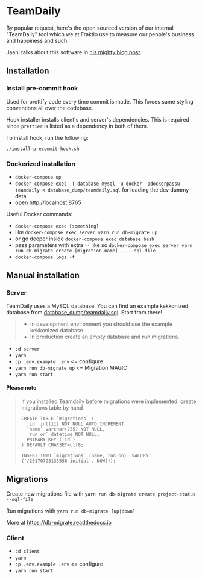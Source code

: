 # TeamDaily

By popular request, here's the open sourced version of our internal "TeamDaily" tool which we at Fraktio use
to measure our people's business and happiness and such.

Jaani talks about this software in [his mighty blog post](https://fraktio.fi/blogi/sisainen-kehitys-case-teamdaily/).

## Installation

### Install pre-commit hook

Used for prettify code every time commit is made. This forces same styling conventions all over the codebase.

Hook installer installs client's and server's dependencies. This is required since `prettier` is listed as a dependency in both of them.

To install hook, run the following:

```
./install-precommit-hook.sh
```

### Dockerized installation

* `docker-compose up`
* `docker-compose exec -T database mysql -u docker -pdockerpassu teamdaily < database_dump/teamdaily.sql` for loading the dev dummy data
* open http://localhost:8765

Useful Docker commands:
* `docker-compose exec [something]`
* like `docker-compose exec server yarn run db-migrate up`
* or go deeper inside `docker-compose exec database bash`
* pass parameters with extra `--` like so `docker-compose exec server yarn run db-migrate create [migration-name] -- --sql-file`
* `docker-compose logs -f`

## Manual installation

### Server

TeamDaily uses a MySQL database. You can find an example kekkonized
database from [database_dump/teamdaily.sql](database_dump/teamdaily.sql).
Start from there!

> - In development environment you should use the example kekkonized database.
> - In production create an empty database and run migrations.

* `cd server`
* `yarn`
* `cp .env.example .env` <= configure
* `yarn run db-migrate up` <= Migration MAGIC
* `yarn run start`

#### Please note
> If you installed Teamdaily before migrations were implemented, create migrations table by hand
> ```
> CREATE TABLE `migrations` (
>   `id` int(11) NOT NULL AUTO_INCREMENT,
>   `name` varchar(255) NOT NULL,
>   `run_on` datetime NOT NULL,
>   PRIMARY KEY (`id`)
> ) DEFAULT CHARSET=utf8;
> 
> INSERT INTO `migrations` (name, run_on)  VALUES ('/20170728133556-initial', NOW());
> ```


## Migrations
Create new migrations file with
`yarn run db-migrate create project-status --sql-file`

Run migrations with `yarn run db-migrate [up|down]`

More at https://db-migrate.readthedocs.io

### Client

* `cd client`
* `yarn`
* `cp .env.example .env` <= configure
* `yarn run start`

